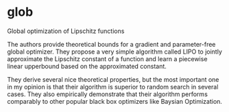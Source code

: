 # glob
Global optimization of Lipschitz functions

The authors provide theoretical bounds for a gradient and parameter-free global optimizer. They propose a very simple algorithm called LIPO to jointly approximate the Lipschitz constant of a function and learn a piecewise linear upperbound based on the approximated constant.

They derive several nice theoretical properties, but the most important one in my opinion is that their algorithm is superior to random search in several cases. They also empirically demonstrate that their algorithm performs comparably to other popular black box optimizers like Baysian Optimization.
